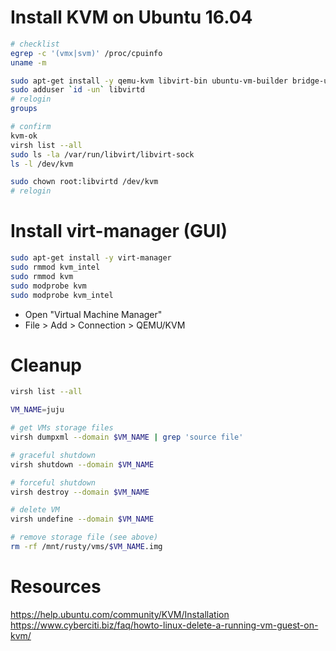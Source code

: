 # Install KVM on Ubuntu 16.04
```bash
# checklist
egrep -c '(vmx|svm)' /proc/cpuinfo
uname -m

sudo apt-get install -y qemu-kvm libvirt-bin ubuntu-vm-builder bridge-utils
sudo adduser `id -un` libvirtd
# relogin
groups

# confirm
kvm-ok
virsh list --all
sudo ls -la /var/run/libvirt/libvirt-sock
ls -l /dev/kvm

sudo chown root:libvirtd /dev/kvm
# relogin
```

#  Install virt-manager (GUI)
```bash
sudo apt-get install -y virt-manager
sudo rmmod kvm_intel
sudo rmmod kvm
sudo modprobe kvm
sudo modprobe kvm_intel
```
- Open "Virtual Machine Manager"
- File > Add > Connection > QEMU/KVM

# Cleanup
```bash
virsh list --all

VM_NAME=juju

# get VMs storage files
virsh dumpxml --domain $VM_NAME | grep 'source file'

# graceful shutdown
virsh shutdown --domain $VM_NAME

# forceful shutdown
virsh destroy --domain $VM_NAME

# delete VM
virsh undefine --domain $VM_NAME

# remove storage file (see above)
rm -rf /mnt/rusty/vms/$VM_NAME.img
```

# Resources
https://help.ubuntu.com/community/KVM/Installation
https://www.cyberciti.biz/faq/howto-linux-delete-a-running-vm-guest-on-kvm/